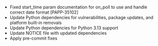 
* Fixed start_time param documentation for on_poll to use and handle correct date format [PAPP-35102]
* Update Python dependencies for vulnerabilities, package updates, and platform built-in removals
* Update Python dependencies for Python 3.13 support
* Update NOTICE file with updated dependencies
* Apply pre-commit fixes
